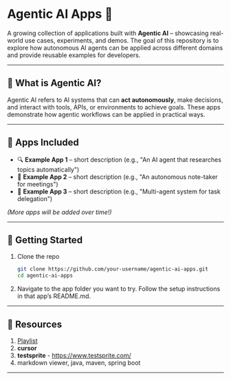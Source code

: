 # Agentic AI Apps 🚀

A growing collection of applications built with **Agentic AI** – showcasing real-world use cases, experiments, and demos.
The goal of this repository is to explore how autonomous AI agents can be applied across different domains and provide reusable examples for developers.

---

## 📌 What is Agentic AI?

Agentic AI refers to AI systems that can **act autonomously**, make decisions, and interact with tools, APIs, or environments to achieve goals.
These apps demonstrate how agentic workflows can be applied in practical ways.

---

## 📂 Apps Included

- 🔍 **Example App 1** – short description (e.g., "An AI agent that researches topics automatically")
- 📝 **Example App 2** – short description (e.g., "An autonomous note-taker for meetings")
- 🤖 **Example App 3** – short description (e.g., "Multi-agent system for task delegation")

*(More apps will be added over time!)*

---

## 🚀 Getting Started

1. Clone the repo
   ```bash
   git clone https://github.com/your-username/agentic-ai-apps.git
   cd agentic-ai-apps

   ```
2. Navigate to the app folder you want to try.
   Follow the setup instructions in that app’s README.md.

---

## 🚀 Resources

1. [Playlist](https://www.youtube.com/playlist?list=PL7CBVLpg0zqcz5Bhv53vNpoV1exGlvvap)
2. **cursor**
3. **testsprite** - https://www.testsprite.com/
4. markdown viewer, java, maven, spring boot

---
